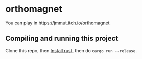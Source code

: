 # orthomagnet

You can play in https://jmmut.itch.io/orthomagnet

## Compiling and running this project

Clone this repo, then [Install rust](https://www.rust-lang.org/tools/install), then do `cargo run --release`.
